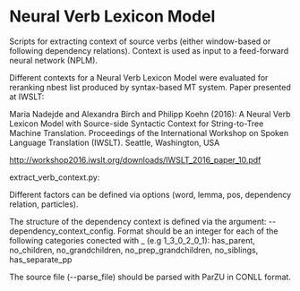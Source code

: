 Neural Verb Lexicon Model
=========================

Scripts for extracting context of source verbs (either window-based or following dependency relations).
Context is used as input to a feed-forward neural network (NPLM).

Different contexts for a Neural Verb Lexicon Model were evaluated for reranking nbest list produced by syntax-based MT system. Paper presented at IWSLT:

Maria Nadejde and Alexandra Birch and Philipp Koehn (2016): A Neural Verb Lexicon Model with Source-side Syntactic Context for String-to-Tree Machine Translation. Proceedings of the International Workshop on Spoken Language Translation (IWSLT). Seattle, Washington, USA

http://workshop2016.iwslt.org/downloads/IWSLT_2016_paper_10.pdf


extract_verb_context.py:

Different factors can be defined via options (word, lemma, pos, dependency relation, particles).

The structure of the dependency context is defined via the argument: --dependency_context_config.
Format should be an integer for each of the following categories conected with _ (e.g 1_3_0_2_0_1): has_parent, no_children, no_grandchildren, no_prep_grandchildren, no_siblings, has_separate_pp

The source file (--parse_file) should be parsed with ParZU in CONLL format.
